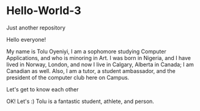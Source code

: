 # Hello-World-3
Just another repository 

Hello everyone!

My name is Tolu Oyeniyi, I am a sophomore studying Computer Applications, and who is minoring in Art.
I was born in Nigeria, and I have lived in Norway, London, and now I live in Calgary, Alberta in Canada; I am Canadian as well. 
Also, I am a tutor, a student ambassador, and the president of the computer club here on Campus.

Let's get to know each other

OK! Let's :) Tolu is a fantastic student, athlete, and person.
